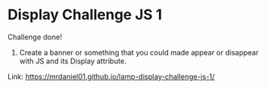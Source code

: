 # Display Challenge JS 1

Challenge done!

1. Create a banner or something that you could made appear or disappear with JS and its Display attribute.


Link: https://mrdaniel01.github.io/lamp-display-challenge-js-1/
